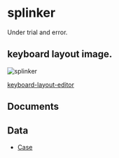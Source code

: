 # splinker
Under trial and error.

## keyboard layout image.
![splinker](https://gyazo.transrain.net/image/yuki/1cf394fd0c7cf4e2f3e05241adde7a9d3262af33)

[keyboard-layout-editor](http://www.keyboard-layout-editor.com/#/gists/ba50092b8aeeee46b9e84b6896824ccb)

## Documents

## Data
- [Case](/case)
